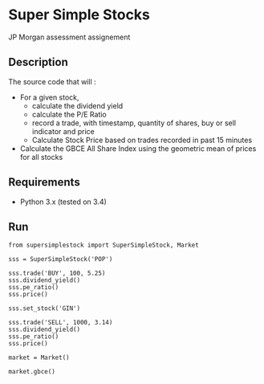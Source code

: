 # Super Simple Stocks
JP Morgan assessment assignement

## Description
The source code that will :

- For a given stock, 
    - calculate the dividend yield
    - calculate the P/E Ratio
    - record a trade, with timestamp, quantity of shares, buy or sell indicator and price
    - Calculate Stock Price based on trades recorded in past 15 minutes
- Calculate the GBCE All Share Index using the geometric mean of prices for all stocks

## Requirements

- Python 3.x (tested on 3.4)

## Run

```
from supersimplestock import SuperSimpleStock, Market

sss = SuperSimpleStock('POP')

sss.trade('BUY', 100, 5.25)
sss.dividend_yield()
sss.pe_ratio()
sss.price()

sss.set_stock('GIN')

sss.trade('SELL', 1000, 3.14)
sss.dividend_yield()
sss.pe_ratio()
sss.price()

market = Market()

market.gbce()
```

